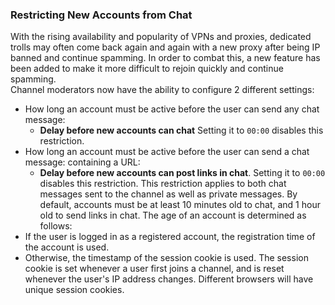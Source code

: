 ### Restricting New Accounts from Chat
With the rising availability and popularity of VPNs and proxies, dedicated
trolls may often come back again and again with a new proxy after being IP
banned and continue spamming.  In order to combat this, a new feature has been
added to make it more difficult to rejoin quickly and continue spamming.  
Channel moderators now have the ability to configure 2 different settings:
  * How long an account must be active before the user can send any chat message:
    * **Delay before new accounts can chat** Setting it to `00:00` disables this restriction.
  * How long an account must be active before the user can send a chat message:
    containing a URL:
    * **Delay before new accounts can post links in chat**. Setting it to `00:00` disables this restriction.
This restriction applies to both chat messages sent to the channel as well as private
messages. By default, accounts must be at least 10 minutes old to chat, and 1 hour old to send links
in chat. The age of an account is determined as follows:
  * If the user is logged in as a registered account, the registration time of
    the account is used.
  * Otherwise, the timestamp of the session cookie is used.
The session cookie is set whenever a user first joins a channel, and is reset
whenever the user's IP address changes.  Different browsers will have unique
session cookies.
